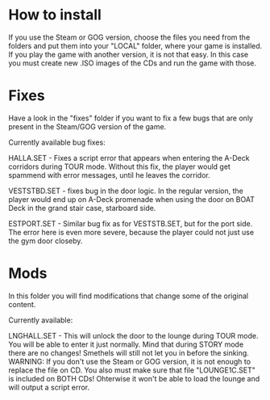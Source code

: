 # How to install
If you use the Steam or GOG version, choose the files you need from the folders and put them into your "LOCAL" folder, where your game is installed.
If you play the game with another version, it is not that easy. In this case you must create new .ISO images of the CDs and run the game with those.

# Fixes
Have a look in the "fixes" folder if you want to fix a few bugs that are only present in the Steam/GOG version of the game.

Currently available bug fixes:

HALLA.SET -
Fixes a script error that appears when entering the A-Deck corridors during TOUR mode. Without this fix, the player would get spammend with error messages, until he leaves the corridor.

VESTSTBD.SET -
fixes bug in the door logic. In the regular version, the player would end up on A-Deck promenade when using the door on BOAT Deck in the grand stair case, starboard side.

ESTPORT.SET -
Similar bug fix as for VESTSTB.SET, but for the port side. The error here is even more severe, because the player could not just use the gym door closeby.

# Mods
In this folder you will find modifications that change some of the original content.

Currently available:

LNGHALL.SET - This will unlock the door to the lounge during TOUR mode. You will be able to enter it just normally. Mind that during STORY mode there are no changes! Smethels will still not let you in before the sinking. WARNING: If you don't use the Steam or GOG version, it is not enough to replace the file on CD. You also must make sure that file "LOUNGE1C.SET" is included on BOTH CDs! Ohterwise it won't be able to load the lounge and will output a script error.

